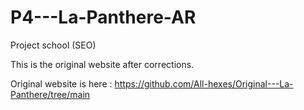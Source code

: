 # P4---La-Panthere-AR

Project school (SEO)

This is the original website after corrections.

Original website is here : https://github.com/All-hexes/Original---La-Panthere/tree/main

